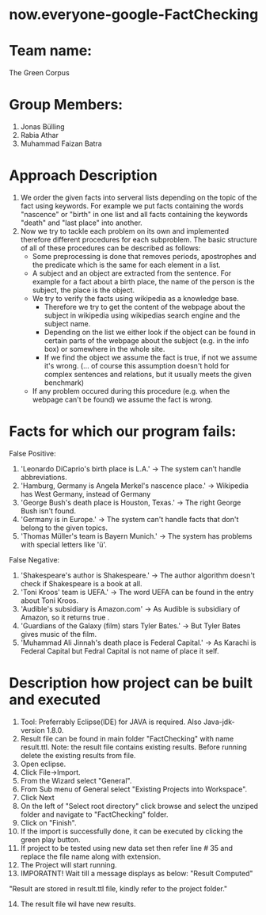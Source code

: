# now.everyone-google-FactChecking
# Team name:
The Green Corpus

# Group Members:
1. Jonas Bülling
2. Rabia Athar
3. Muhammad Faizan Batra


# Approach Description
1. We order the given facts into serveral lists depending on the topic of the fact using keywords. For example we put facts containing the words "nascence" or "birth" in one list and all facts containing the keywords "death" and "last place" into another.
2. Now we try to tackle each problem on its own and implemented therefore different procedures for each subproblem. The basic structure of all of these procedures can be described as follows:
    - Some preprocessing is done that removes periods, apostrophes and the predicate which is the same for each element in a list.
    - A subject and an object are extracted from the sentence. For example for a fact about a birth place, the name of the person is the subject, the place is the object.
    - We try to verify the facts using wikipedia as a knowledge base. 
        - Therefore we try to get the content of the webpage about the subject in wikipedia using wikipedias search engine and the subject name.
        - Depending on the list we either look if the object can be found in certain parts of the webpage about the subject (e.g. in the info box) or somewhere in the whole site.
        - If we find the object we assume the fact is true, if not we assume it's wrong. (... of course this assumption doesn't hold for complex sentences and relations, but it usually meets the given benchmark)
    - If any problem occured during this procedure (e.g. when the webpage can't be found) we assume the fact is wrong.
    
# Facts for which our program fails:
False Positive:
1. 'Leonardo DiCaprio's birth place is L.A.' -> The system can't handle abbreviations.
2. 'Hamburg, Germany is Angela Merkel's nascence place.' -> Wikipedia has West Germany, instead of Germany
3. 'George Bush's death place is Houston, Texas.' -> The right George Bush isn't found.
4. 'Germany is in Europe.' -> The system can't handle facts that don't belong to the given topics.
5. 'Thomas Müller's team is Bayern Munich.' -> The system has problems with special letters like 'ü'.

False Negative:
1. 	'Shakespeare's author is Shakespeare.' -> The author algorithm doesn't check if Shakespeare is a book at all.
2.	'Toni Kroos' team is UEFA.' -> The word UEFA can be found in the entry about Toni Kroos.
3.	'Audible's subsidiary is Amazon.com' -> As Audible is subsidiary of Amazon, so it returns true .
4.  'Guardians of the Galaxy (film) stars Tyler Bates.' -> But Tyler Bates gives music of the film.
5.	'Muhammad Ali Jinnah's death place is Federal Capital.' -> As Karachi is Federal Capital but Fedral Capital is not name of place it self.
   
# Description how project can be built and executed
1. Tool: Preferrably Eclipse(IDE) for JAVA is required. Also Java-jdk-version 1.8.0.
2. Result file can be found in main folder "FactChecking" with name result.ttl.
Note: the result file contains existing results. Before running delete the existing results from file.
3. Open eclipse.
4. Click File->Import.
5. From the Wizard select "General".
6. From Sub menu of General select "Existing Projects into Workspace".
7. Click Next
8. On the left of "Select root directory" click browse and select the unziped folder and navigate to "FactChecking" folder.
9. Click on "Finish".
10. If the import is successfully done, it can be executed by clicking the green play button.
11. If project to be tested using new data set then refer line #  35 and replace the file name along with extension.
12. The Project will start running.
13. IMPORATNT! Wait till a message displays as below:
  "Result Computed" 
 
  "Result are stored in result.ttl file, kindly refer to the project folder."
  
14. The result file wil have new results.

